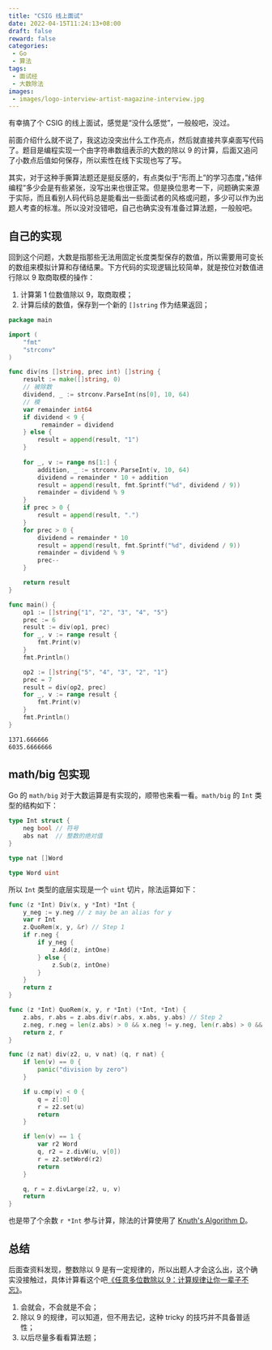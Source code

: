 ```yaml
---
title: "CSIG 线上面试"
date: 2022-04-15T11:24:13+08:00
draft: false
reward: false
categories:
 - Go
 - 算法
tags:
 - 面试经
 - 大数除法
images:
 - images/logo-interview-artist-magazine-interview.jpg
---
```


有幸搞了个 CSIG 的线上面试，感觉是“没什么感觉”，一般般吧，没过。

前面介绍什么就不说了，我这边没突出什么工作亮点，然后就直接共享桌面写代码了。题目是编程实现一个由字符串数组表示的大数的除以 9 的计算，后面又追问了小数点后值如何保存，所以索性在线下实现也写了写。

<!--more-->

其实，对于这种手撕算法题还是挺反感的，有点类似于“形而上”的学习态度，”结伴编程“多少会是有些紧张，没写出来也很正常。但是换位思考一下，问题确实来源于实际，而且看别人码代码总是能看出一些面试者的风格或问题，多少可以作为出题人考查的标准。所以没对没错吧，自己也确实没有准备过算法题，一般般吧。

## 自己的实现

回到这个问题，大数是指那些无法用固定长度类型保存的数值，所以需要用可变长的数组来模拟计算和存储结果。下方代码的实现逻辑比较简单，就是按位对数值进行除以 9 取商取模的操作：

1. 计算第 1 位数值除以 9，取商取模；
2. 计算后续的数值，保存到一个新的 `[]string` 作为结果返回；

```go
package main

import (
	"fmt"
	"strconv"
)

func div(ns []string, prec int) []string {
	result := make([]string, 0)
	// 被除数
	dividend, _ := strconv.ParseInt(ns[0], 10, 64)
	// 模
	var remainder int64
	if dividend < 9 {
		 remainder = dividend
	} else {
		result = append(result, "1")
	}
    
	for _, v := range ns[1:] {
		addition, _ := strconv.ParseInt(v, 10, 64)
		dividend = remainder * 10 + addition
		result = append(result, fmt.Sprintf("%d", dividend / 9))
		remainder = dividend % 9
	}
	if prec > 0 {
		result = append(result, ".")
	}
	for prec > 0 {
		dividend = remainder * 10
		result = append(result, fmt.Sprintf("%d", dividend / 9))
		remainder = dividend % 9
		prec--
	}

	return result
}

func main() {
	op1 := []string{"1", "2", "3", "4", "5"}
	prec := 6
	result := div(op1, prec)
	for _, v := range result {
		fmt.Print(v)
	}
	fmt.Println()

	op2 := []string{"5", "4", "3", "2", "1"}
	prec = 7
	result = div(op2, prec)
	for _, v := range result {
		fmt.Print(v)
	}
	fmt.Println()
}
```

```bash
1371.666666
6035.6666666
```

## math/big 包实现

Go 的 `math/big` 对于大数运算是有实现的，顺带也来看一看。`math/big` 的 `Int` 类型的结构如下：

```go
type Int struct {
	neg bool // 符号
	abs nat  // 整数的绝对值
}

type nat []Word

type Word uint
```

所以 `Int` 类型的底层实现是一个 `uint` 切片，除法运算如下：

```go
func (z *Int) Div(x, y *Int) *Int {
	y_neg := y.neg // z may be an alias for y
	var r Int
	z.QuoRem(x, y, &r) // Step 1
	if r.neg {
		if y_neg {
			z.Add(z, intOne) 
		} else {
			z.Sub(z, intOne)
		}
	}
	return z
}

func (z *Int) QuoRem(x, y, r *Int) (*Int, *Int) {
	z.abs, r.abs = z.abs.div(r.abs, x.abs, y.abs) // Step 2
	z.neg, r.neg = len(z.abs) > 0 && x.neg != y.neg, len(r.abs) > 0 && x.neg // 0 has no sign
	return z, r
}

func (z nat) div(z2, u, v nat) (q, r nat) {
	if len(v) == 0 {
		panic("division by zero")
	}

	if u.cmp(v) < 0 {
		q = z[:0]
		r = z2.set(u)
		return
	}

	if len(v) == 1 {
		var r2 Word
		q, r2 = z.divW(u, v[0])
		r = z2.setWord(r2)
		return
	}

	q, r = z.divLarge(z2, u, v)
	return
}
```

也是带了个余数 `r *Int` 参与计算，除法的计算使用了 [Knuth's Algorithm D](https://surface.syr.edu/cgi/viewcontent.cgi?article=1162&context=eecs_techreports)。

## 总结

后面查资料发现，整数除以 9 是有一定规律的，所以出题人才会这么出，这个确实没接触过，具体计算看这个吧[《任意多位数除以 9：计算规律让你一辈子不忘》](http://www.360doc.com/content/17/0731/20/9930982_675674336.shtml)。

1. 会就会，不会就是不会；
2. 除以 9 的规律，可以知道，但不用去记，这种 tricky 的技巧并不具备普适性；
3. 以后尽量多看看算法题；